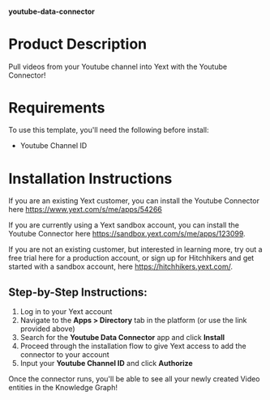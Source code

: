 #### youtube-data-connector

# Product Description
Pull videos from your Youtube channel into Yext with the Youtube Connector!

# Requirements
To use this template, you'll need the following before install:

- Youtube Channel ID

# Installation Instructions
If you are an existing Yext customer, you can install the Youtube Connector here <https://www.yext.com/s/me/apps/54266>

If you are currently using a Yext sandbox account, you can install the Youtube Connector here <https://sandbox.yext.com/s/me/apps/123099>.

If you are not an existing customer, but interested in learning more, try out a free trial here for a production account, or sign up for Hitchhikers and get started with a sandbox account, here <https://hitchhikers.yext.com/>.

## Step-by-Step Instructions:
1. Log in to your Yext account
2. Navigate to the **Apps > Directory** tab in the platform (or use the link provided above)
3. Search for the **Youtube Data Connector** app and click **Install**
4. Proceed through the installation flow to give Yext access to add the connector to your account
5. Input your **Youtube Channel ID** and click **Authorize**

Once the connector runs, you'll be able to see all your newly created Video entities in the Knowledge Graph!
